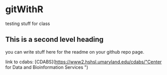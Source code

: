 # gitWithR
testing stuff for class 

## This is a second level heading

you can write stuff here for the readme on your github repo page.

link to cdabs: [CDABS](https://www2.hshsl.umaryland.edu/cdabs/"Center for Data and Bioinformation Services
")